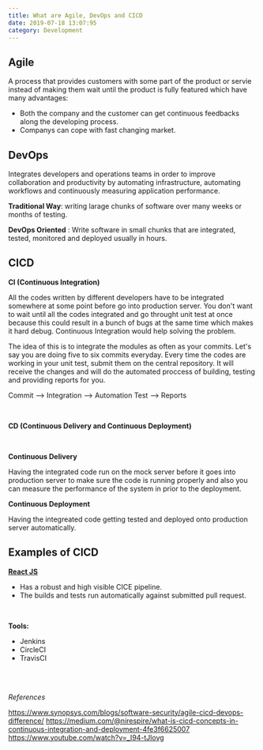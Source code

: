 ```yaml
---
title: What are Agile, DevOps and CICD
date: 2019-07-18 13:07:95
category: Development
---
```


## Agile

A process that provides customers with some part of the product or servie instead of making them wait until the product is fully featured which have many advantages:

- Both the company and the customer can get continuous feedbacks along the developing process.
- Companys can cope with fast changing market.

## DevOps

Integrates developers and operations teams in order to improve collaboration and productivity by automating infrastructure, automating workflows and continuously measuring application performance.

**Traditional Way**: writing larage chunks of software over many weeks or months of testing.

**DevOps Oriented** : Write software in small chunks that are integrated, tested, monitored and deployed usually in hours.

## CICD

**CI (Continuous Integration)**

All the codes written by different developers have to be integrated somewhere at some point before go into production server. You don't want to wait until all the codes integrated and go throught unit test at once because this could result in a bunch of bugs at the same time which makes it hard debug. Continuous Integration would help solving the problem.

The idea of this is to integrate the modules as often as your commits. Let's say you are doing five to six commits everyday. Every time the codes are working in your unit test, submit them on the central repository. It will receive the changes and will do the automated proccess of building, testing and providing reports for you.

Commit --> Integration --> Automation Test --> Reports

<br>

**CD (Continuous Delivery and Continuous Deployment)**

<br>

**Continuous Delivery**

Having the integrated code run on the mock server before it goes into production server to make sure the code is running properly and also you can measure the performance of the system in prior to the deployment.

**Continuous Deployment**

Having the integreated code getting tested and deployed onto production server automatically.

## Examples of CICD

**[React JS](https://circleci.com/gh/facebook/react)**

- Has a robust and high visible CICE pipeline.
- The builds and tests run automatically against submitted pull request.

<br>

**Tools:**

- Jenkins
- CircleCI
- TravisCI

<br>
<br>

_References_

https://www.synopsys.com/blogs/software-security/agile-cicd-devops-difference/
https://medium.com/@nirespire/what-is-cicd-concepts-in-continuous-integration-and-deployment-4fe3f6625007
https://www.youtube.com/watch?v=_I94-tJlovg

<br>
<br>

